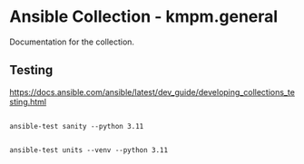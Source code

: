 # Ansible Collection - kmpm.general

Documentation for the collection.


## Testing

https://docs.ansible.com/ansible/latest/dev_guide/developing_collections_testing.html

```shell

ansible-test sanity --python 3.11


ansible-test units --venv --python 3.11
```
